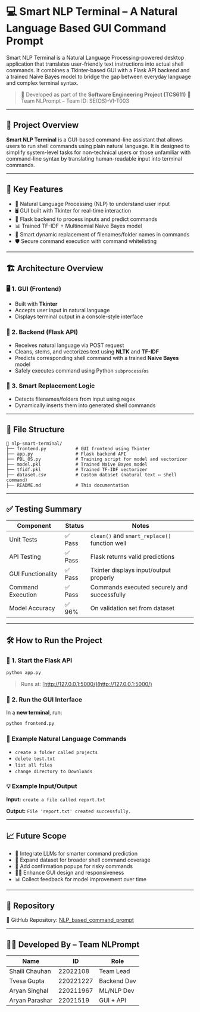 # 💻 Smart NLP Terminal – A Natural Language Based GUI Command Prompt

Smart NLP Terminal is a Natural Language Processing-powered desktop application that translates user-friendly text instructions into actual shell commands. It combines a Tkinter-based GUI with a Flask API backend and a trained Naive Bayes model to bridge the gap between everyday language and complex terminal syntax.

> 💪 Developed as part of the **Software Engineering Project (TCS611)**
> 👥 Team NLPrompt – Team ID: SE(OS)-VI-T003

---

## 📌 Project Overview

**Smart NLP Terminal** is a GUI-based command-line assistant that allows users to run shell commands using plain natural language. It is designed to simplify system-level tasks for non-technical users or those unfamiliar with command-line syntax by translating human-readable input into terminal commands.

---

## 🚀 Key Features

* 🧠 Natural Language Processing (NLP) to understand user input
* 🖥️ GUI built with Tkinter for real-time interaction
* 🔗 Flask backend to process inputs and predict commands
* 📊 Trained TF-IDF + Multinomial Naive Bayes model
* 🔀 Smart dynamic replacement of filenames/folder names in commands
* 🛡️ Secure command execution with command whitelisting

---

## 🏗️ Architecture Overview

### 🖥️ 1. GUI (Frontend)

* Built with **Tkinter**
* Accepts user input in natural language
* Displays terminal output in a console-style interface

### 🧠 2. Backend (Flask API)

* Receives natural language via POST request
* Cleans, stems, and vectorizes text using **NLTK** and **TF-IDF**
* Predicts corresponding shell command with a trained **Naive Bayes** model
* Safely executes command using Python `subprocess`/`os`

### 🔀 3. Smart Replacement Logic

* Detects filenames/folders from input using regex
* Dynamically inserts them into generated shell commands

---

## 📂 File Structure

```
📆 nlp-smart-terminal/
├── frontend.py           # GUI frontend using Tkinter
├── app.py                # Flask backend API
├── PBL_OS.py             # Training script for model and vectorizer
├── model.pkl             # Trained Naive Bayes model
├── tfidf.pkl             # Trained TF-IDF vectorizer
├── dataset.csv           # Custom dataset (natural text ↔ shell command)
├── README.md             # This documentation
```

---

## ✅ Testing Summary

| Component         | Status | Notes                                         |
| ----------------- | ------ | --------------------------------------------- |
| Unit Tests        | ✅ Pass | `clean()` and `smart_replace()` function well |
| API Testing       | ✅ Pass | Flask returns valid predictions               |
| GUI Functionality | ✅ Pass | Tkinter displays input/output properly        |
| Command Execution | ✅ Pass | Commands executed securely and successfully   |
| Model Accuracy    | ✅ 96%  | On validation set from dataset                |

---

## 🛠️ How to Run the Project

### 🔹 1. Start the Flask API

```bash
python app.py
```

> Runs at: [http://127.0.0.1:5000/](http://127.0.0.1:5000/)

### 🔹 2. Run the GUI Interface

In a **new terminal**, run:

```bash
python frontend.py
```

### 💬 Example Natural Language Commands

* `create a folder called projects`
* `delete test.txt`
* `list all files`
* `change directory to Downloads`

### 💡 Example Input/Output

**Input:**
`create a file called report.txt`

**Output:**
`File 'report.txt' created successfully.`

---

## 📈 Future Scope

* 🧠 Integrate LLMs for smarter command prediction
* 📁 Expand dataset for broader shell command coverage
* 🔐 Add confirmation popups for risky commands
* 👨‍🎨 Enhance GUI design and responsiveness
* 📊 Collect feedback for model improvement over time

---

## 📍 Repository

🔗 GitHub Repository: [NLP\_based\_command\_prompt](https://github.com/TvesaDev3/NLP_based_command_prompt)

---

## 👩‍💼 Developed By – Team NLPrompt

| Name           | ID        | Role        |                                                                 
| -------------- | --------- | ----------- |
| Shaili Chauhan | 22022108  | Team Lead   | 
| Tvesa Gupta    | 220221227 | Backend Dev | 
| Aryan Singhal  | 220211967 | ML/NLP Dev  |
| Aryan Parashar | 22021519  | GUI + API   | 

